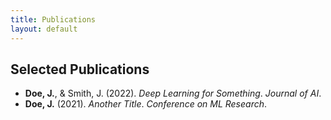 ```yaml
---
title: Publications
layout: default
---
```


## Selected Publications

- **Doe, J.**, & Smith, J. (2022). *Deep Learning for Something*. *Journal of AI*.
- **Doe, J.** (2021). *Another Title*. *Conference on ML Research*.